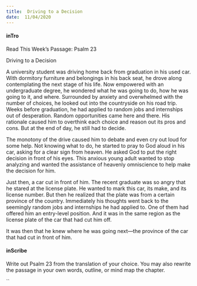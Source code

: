 ```yaml
---
title:  Driving to a Decision
date:  11/04/2020
---
```


#### inTro

Read This Week’s Passage: Psalm 23

Driving to a Decision

A university student was driving home back from graduation in his used car. With dormitory furniture and belongings in his back seat, he drove along contemplating the next stage of his life. Now empowered with an undergraduate degree, he wondered what he was going to do, how he was going to it, and where. Surrounded by anxiety and overwhelmed with the number of choices, he looked out into the countryside on his road trip. Weeks before graduation, he had applied to random jobs and internships out of desperation. Random opportunities came here and there. His rationale caused him to overthink each choice and reason out its pros and cons. But at the end of day, he still had to decide.

The monotony of the drive caused him to debate and even cry out loud for some help. Not knowing what to do, he started to pray to God aloud in his car, asking for a clear sign from heaven. He asked God to put the right decision in front of his eyes. This anxious young adult wanted to stop analyzing and wanted the assistance of heavenly omniscience to help make the decision for him.

Just then, a car cut in front of him. The recent graduate was so angry that he stared at the license plate. He wanted to mark this car, its make, and its license number. But then he realized that the plate was from a certain province of the country. Immediately his thoughts went back to the seemingly random jobs and internships he had applied to. One of them had offered him an entry-level position. And it was in the same region as the license plate of the car that had cut him off.

It was then that he knew where he was going next—the province of the car that had cut in front of him.

#### inScribe

Write out Psalm 23 from the translation of your choice. You may also rewrite the passage in your own words, outline, or mind map the chapter.

``